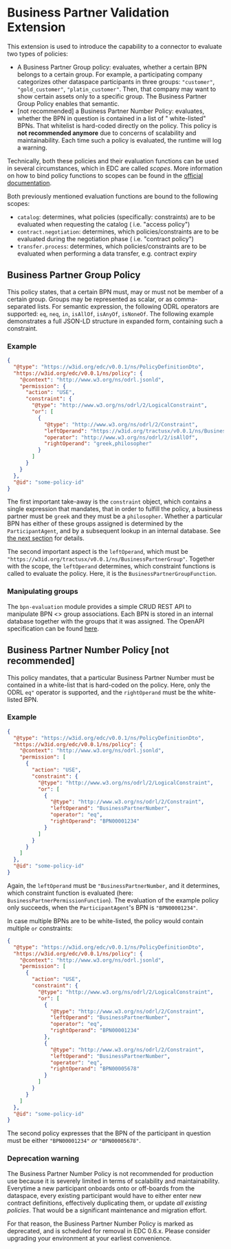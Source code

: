 # Business Partner Validation Extension

This extension is used to introduce the capability to a connector to evaluate two types of policies:

- A Business Partner Group policy: evaluates, whether a certain BPN belongs to a certain group. For example, a
  participating company categorizes other dataspace participants in three
  groups: `"customer"`, `"gold_customer"`, `"platin_customer"`. Then, that company may want to show certain assets only
  to a specific group. The Business Partner Group Policy enables that semantic.
- [not recommended] a Business Partner Number Policy: evaluates, whether the BPN in question is contained in a list of "
  white-listed" BPNs. That whitelist is hard-coded directly on the policy. This policy is **not recommended anymore**
  due to
  concerns of scalability and maintainability. Each time such a policy is evaluated, the runtime will log a warning.

Technically, both these policies and their evaluation functions can be used in several circumstances, which in EDC are
called *scopes*. More information on how to bind policy functions to scopes can be found in
the [official documentation](https://github.com/eclipse-edc/Connector/blob/main/docs/developer/policy-engine.md).

Both previously mentioned evaluation functions are bound to the following scopes:

- `catalog`: determines, what policies (specifically: constraints) are to be evaluated when requesting the catalog (
  i.e. "access policy")
- `contract.negotiation`: determines, which policies/constraints are to be evaluated during the negotiation phase (
  i.e. "contract policy")
- `transfer.process`: determines, which policies/constraints are to be evaluated when performing a data transfer, e.g.
  contract expiry

## Business Partner Group Policy

This policy states, that a certain BPN must, may or must not be member of a certain group. Groups may be represented as
scalar, or as comma-separated lists. For semantic expression, the following ODRL operators are
supported: `eq`, `neq`, `in`, `isAllOf`, `isAnyOf`, `isNoneOf`. The following example demonstrates a full JSON-LD
structure in expanded form, containing such a constraint.

### Example

```json
{
  "@type": "https://w3id.org/edc/v0.0.1/ns/PolicyDefinitionDto",
  "https://w3id.org/edc/v0.0.1/ns/policy": {
    "@context": "http://www.w3.org/ns/odrl.jsonld",
    "permission": {
      "action": "USE",
      "constraint": {
        "@type": "http://www.w3.org/ns/odrl/2/LogicalConstraint",
        "or": [
          {
            "@type": "http://www.w3.org/ns/odrl/2/Constraint",
            "leftOperand": "https://w3id.org/tractusx/v0.0.1/ns/BusinessPartnerGroup",
            "operator": "http://www.w3.org/ns/odrl/2/isAllOf",
            "rightOperand": "greek,philosopher"
          }
        ]
      }
    }
  },
  "@id": "some-policy-id"
}
```

The first important take-away is the `constraint` object, which contains a single expression that mandates, that in
order to fulfill the policy, a business partner must be `greek` and they must be a `philosopher`. Whether a
particular BPN has either of these groups assigned is determined by the `ParticipantAgent`, and by a subsequent lookup
in an internal database. See [the next section](#manipulating-groups) for details.

The second important aspect is the `leftOperand`, which must
be `"https://w3id.org/tractusx/v0.0.1/ns/BusinessPartnerGroup"`. Together with the scope, the `leftOperand` determines,
which constraint functions is called to evaluate the policy. Here, it is the `BusinessPartnerGroupFunction`.

### Manipulating groups

The `bpn-evaluation` module provides a simple CRUD REST API to manipulate BPN <> group associations. Each BPN is stored
in an internal database together with the groups that it was assigned. The OpenAPI specification can be
found [here](https://app.swaggerhub.com/apis/eclipse-tractusx-bot/tractusx-edc).

## Business Partner Number Policy [not recommended]

This policy mandates, that a particular Business Partner Number must be contained in a white-list that is hard-coded on
the policy. Here, only the ODRL `eq"` operator is supported, and the `rightOperand` must be the white-listed BPN.

### Example

```json
{
  "@type": "https://w3id.org/edc/v0.0.1/ns/PolicyDefinitionDto",
  "https://w3id.org/edc/v0.0.1/ns/policy": {
    "@context": "http://www.w3.org/ns/odrl.jsonld",
    "permission": [
      {
        "action": "USE",
        "constraint": {
          "@type": "http://www.w3.org/ns/odrl/2/LogicalConstraint",
          "or": [
            {
              "@type": "http://www.w3.org/ns/odrl/2/Constraint",
              "leftOperand": "BusinessPartnerNumber",
              "operator": "eq",
              "rightOperand": "BPN00001234"
            }
          ]
        }
      }
    ]
  },
  "@id": "some-policy-id"
}
```

Again, the `leftOperand` must be `"BusinessPartnerNumber`, and it determines, which constraint function is evaluated
(here: `BusinessPartnerPermissionFunction`). The evaluation of the example policy only succeeds, when
the `ParticipantAgent`'s BPN is `"BPN00001234"`.

In case multiple BPNs are to be white-listed, the policy would contain multiple `or` constraints:

```json
{
  "@type": "https://w3id.org/edc/v0.0.1/ns/PolicyDefinitionDto",
  "https://w3id.org/edc/v0.0.1/ns/policy": {
    "@context": "http://www.w3.org/ns/odrl.jsonld",
    "permission": [
      {
        "action": "USE",
        "constraint": {
          "@type": "http://www.w3.org/ns/odrl/2/LogicalConstraint",
          "or": [
            {
              "@type": "http://www.w3.org/ns/odrl/2/Constraint",
              "leftOperand": "BusinessPartnerNumber",
              "operator": "eq",
              "rightOperand": "BPN00001234"
            },
            {
              "@type": "http://www.w3.org/ns/odrl/2/Constraint",
              "leftOperand": "BusinessPartnerNumber",
              "operator": "eq",
              "rightOperand": "BPN00005678"
            }
          ]
        }
      }
    ]
  },
  "@id": "some-policy-id"
}
```

The second policy expresses that the BPN of the participant in question must be either `"BPN00001234"`
*or* `"BPN00005678"`.

### Deprecation warning

The Business Partner Number Policy is not recommended for production use because it is severely limited in terms of
scalability and maintainability. Everytime a new participant onboards onto or off-boards from the dataspace, every
existing participant would have to either enter new contract definitions, effectively duplicating them, or update *all
existing policies*. That would be a significant maintenance and migration effort.

For that reason, the Business Partner Number Policy is marked as deprecated, and is scheduled for removal in EDC 0.6.x.
Please consider upgrading your environment at your earliest convenience.
